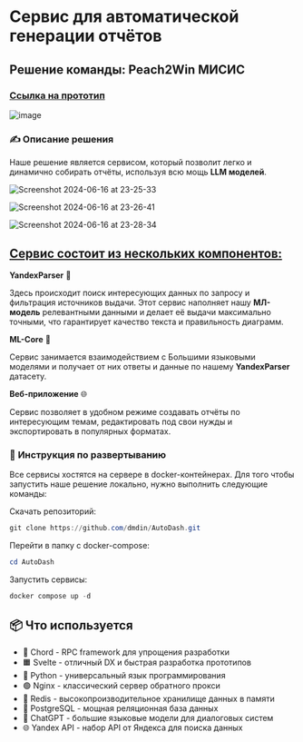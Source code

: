 # Сервис для автоматической генерации отчётов

## Решение команды: **Peach2Win МИСИС**

### [Ссылка на прототип](http://87.242.103.101/)

![image](https://github.com/dmdin/AutoDash/assets/32881349/b925c0d5-fe87-47dd-b136-6fc352e83f09)


### ✍️ Описание решения

Наше решение является сервисом, который позволит легко и динамично собирать отчёты, используя всю мощь **LLM моделей**.

![Screenshot 2024-06-16 at 23-25-33 ](https://github.com/dmdin/AutoDash/assets/32881349/de9b23f0-f95c-45e9-ad28-38e05b5ca611)


![Screenshot 2024-06-16 at 23-26-41 ](https://github.com/dmdin/AutoDash/assets/32881349/1646e553-a63b-4f63-9bcf-a04d6c4e5994)


![Screenshot 2024-06-16 at 23-28-34 ](https://github.com/dmdin/AutoDash/assets/32881349/74b1143e-bb1b-4c51-8b6b-fc03629815ac)


## <ins>Сервис состоит из нескольких компонентов:</ins>

**YandexParser** 📝

Здесь происходит поиск интересующих данных по запросу и фильтрация источников выдачи. Этот сервис наполняет нашу **МЛ-модель** релевантными данными и делает её выдачи максимально точными, что гарантирует качество текста и правильность диаграмм.

**ML-Core** 🧠

Сервис занимается взаимодействием с Большими языковыми моделями и получает от них ответы и данные по нашему **YandexParser** датасету.

**Веб-приложение** 🌐

Сервис позволяет в удобном режиме создавать отчёты по интересующим темам, редактировать под свои нужды и экспортировать в популярных форматах.

### 🐳 **Инструкция по развертыванию**

Все сервисы хостятся на сервере в docker-контейнерах. Для того чтобы запустить наше решение локально, нужно выполнить следующие команды:

Скачать репозиторий:

```powershell
git clone https://github.com/dmdin/AutoDash.git
```

Перейти в папку с docker-compose:

```powershell
cd AutoDash
```

Запустить сервисы:

```powershell
docker compose up -d
```

## 📦 Что используется

* 💎 Chord - RPC framework для упрощения разработки
* 🟧 Svelte - отличный DX и быстрая разработка прототипов
* 🐍 Python - универсальный язык программирования
* 🟢 Nginx - классический сервер обратного прокси
* 🔴 Redis - высокопроизводительное хранилище данных в памяти
* 🐘 PostgreSQL - мощная реляционная база данных
* 🤖 ChatGPT - большие языковые модели для диалоговых систем
* 🌐 Yandex API - набор API от Яндекса для поиска данных
